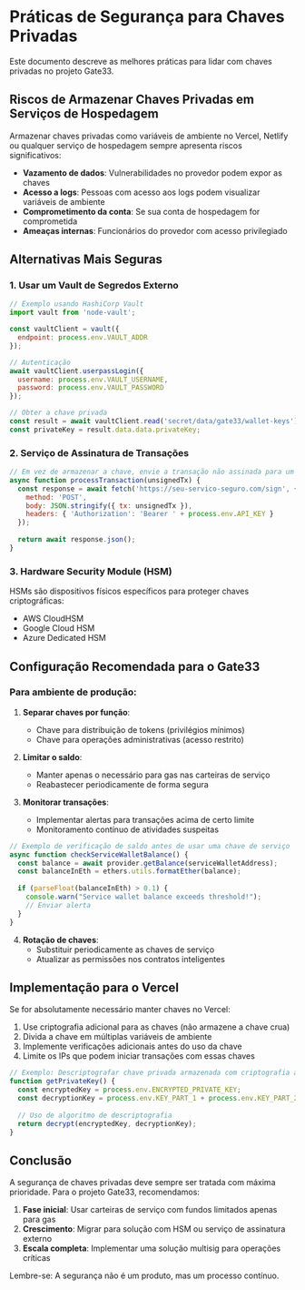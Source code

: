 # Práticas de Segurança para Chaves Privadas

Este documento descreve as melhores práticas para lidar com chaves privadas no projeto Gate33.

## Riscos de Armazenar Chaves Privadas em Serviços de Hospedagem

Armazenar chaves privadas como variáveis de ambiente no Vercel, Netlify ou qualquer serviço de hospedagem sempre apresenta riscos significativos:

- **Vazamento de dados**: Vulnerabilidades no provedor podem expor as chaves
- **Acesso a logs**: Pessoas com acesso aos logs podem visualizar variáveis de ambiente
- **Comprometimento da conta**: Se sua conta de hospedagem for comprometida
- **Ameaças internas**: Funcionários do provedor com acesso privilegiado

## Alternativas Mais Seguras

### 1. Usar um Vault de Segredos Externo

```javascript
// Exemplo usando HashiCorp Vault
import vault from 'node-vault';

const vaultClient = vault({
  endpoint: process.env.VAULT_ADDR
});

// Autenticação
await vaultClient.userpassLogin({
  username: process.env.VAULT_USERNAME,
  password: process.env.VAULT_PASSWORD
});

// Obter a chave privada
const result = await vaultClient.read('secret/data/gate33/wallet-keys');
const privateKey = result.data.data.privateKey;
```

### 2. Serviço de Assinatura de Transações

```javascript
// Em vez de armazenar a chave, envie a transação não assinada para um serviço seguro
async function processTransaction(unsignedTx) {
  const response = await fetch('https://seu-servico-seguro.com/sign', {
    method: 'POST',
    body: JSON.stringify({ tx: unsignedTx }),
    headers: { 'Authorization': 'Bearer ' + process.env.API_KEY }
  });
  
  return await response.json();
}
```

### 3. Hardware Security Module (HSM)

HSMs são dispositivos físicos específicos para proteger chaves criptográficas:

- AWS CloudHSM
- Google Cloud HSM
- Azure Dedicated HSM

## Configuração Recomendada para o Gate33

### Para ambiente de produção:

1. **Separar chaves por função**:
   - Chave para distribuição de tokens (privilégios mínimos)
   - Chave para operações administrativas (acesso restrito)

2. **Limitar o saldo**:
   - Manter apenas o necessário para gas nas carteiras de serviço
   - Reabastecer periodicamente de forma segura

3. **Monitorar transações**:
   - Implementar alertas para transações acima de certo limite
   - Monitoramento contínuo de atividades suspeitas

```javascript
// Exemplo de verificação de saldo antes de usar uma chave de serviço
async function checkServiceWalletBalance() {
  const balance = await provider.getBalance(serviceWalletAddress);
  const balanceInEth = ethers.utils.formatEther(balance);
  
  if (parseFloat(balanceInEth) > 0.1) {
    console.warn("Service wallet balance exceeds threshold!");
    // Enviar alerta
  }
}
```

4. **Rotação de chaves**:
   - Substituir periodicamente as chaves de serviço
   - Atualizar as permissões nos contratos inteligentes

## Implementação para o Vercel

Se for absolutamente necessário manter chaves no Vercel:

1. Use criptografia adicional para as chaves (não armazene a chave crua)
2. Divida a chave em múltiplas variáveis de ambiente
3. Implemente verificações adicionais antes do uso da chave
4. Limite os IPs que podem iniciar transações com essas chaves

```javascript
// Exemplo: Descriptografar chave privada armazenada com criptografia adicional
function getPrivateKey() {
  const encryptedKey = process.env.ENCRYPTED_PRIVATE_KEY;
  const decryptionKey = process.env.KEY_PART_1 + process.env.KEY_PART_2;
  
  // Uso de algoritmo de descriptografia
  return decrypt(encryptedKey, decryptionKey);
}
```

## Conclusão

A segurança de chaves privadas deve sempre ser tratada com máxima prioridade. Para o projeto Gate33, recomendamos:

1. **Fase inicial**: Usar carteiras de serviço com fundos limitados apenas para gas
2. **Crescimento**: Migrar para solução com HSM ou serviço de assinatura externo
3. **Escala completa**: Implementar uma solução multisig para operações críticas

Lembre-se: A segurança não é um produto, mas um processo contínuo.